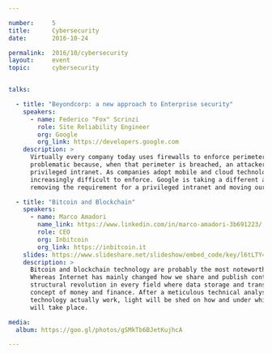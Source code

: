 ```yaml
---

number:     5
title:      Cybersecurity
date:       2016-10-24

permalink:  2016/10/cybersecurity
layout:     event
topic:      cybersecurity


talks:

  - title: "Beyondcorp: a new approach to Enterprise security"
    speakers:
      - name: Federico "Fox" Scrinzi
        role: Site Reliability Engineer
        org: Google
        org_link: https://developers.google.com
    description: >
      Virtually every company today uses firewalls to enforce perimeter security. However, this security model is
      problematic because, when that perimeter is breached, an attacker has relatively easy access to a company’s
      privileged intranet. As companies adopt mobile and cloud technologies, the perimeter is becoming
      increasingly difficult to enforce. Google is taking a different approach to network security. We are
      removing the requirement for a privileged intranet and moving our corporate applications to the Internet.

  - title: "Bitcoin and Blockchain"
    speakers:
      - name: Marco Amadori
        name_link: https://www.linkedin.com/in/marco-amadori-3b691223/
        role: CEO
        org: Inbitcoin
        org_link: https://inbitcoin.it
    slides: https://www.slideshare.net/slideshow/embed_code/key/l6tLTY4d9rkk22
    description: >
      Bitcoin and blockchain technology are probably the most noteworthy application of modern cryptography.
      Whereas Internet has mainly changed how we share and publish content, distribute ledgers will bring a
      structural revolution in every field where data storage and transmission are involved, starting from the
      concept of money and finance. After a meticulous technical analysis of how Bitcoin and blockchain
      technology actually work, light will be shed on how and under which circumstances this revolution
      will take place.

media:
  album: https://goo.gl/photos/gSMkTb6BJetKujhcA

---
```

